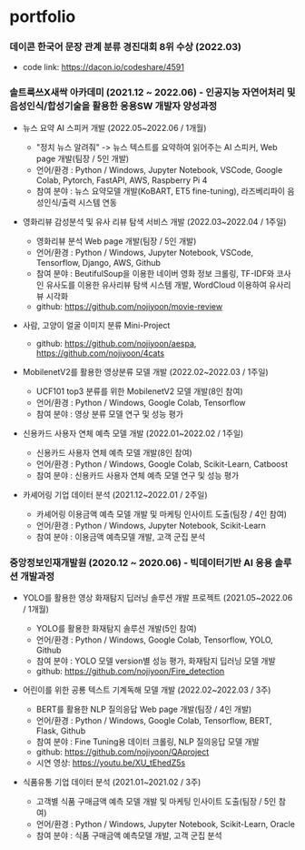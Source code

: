 # portfolio


### 데이콘 한국어 문장 관계 분류 경진대회 8위 수상 (2022.03)
- code link: https://dacon.io/codeshare/4591 



### 솔트룩쓰X새싹 아카데미 (2021.12 ~ 2022.06) - 인공지능 자연어처리 및 음성인식/합성기술을 활용한 응용SW 개발자 양성과정

- 뉴스 요약 AI 스피커 개발 (2022.05~2022.06 / 1개월)
    - "정치 뉴스 알려줘"  -> 뉴스 텍스트를 요약하여 읽어주는 AI 스피커, Web page 개발(팀장 / 5인 개발)
    - 언어/환경 : Python / Windows, Jupyter Notebook, VSCode, Google Colab, Pytorch, FastAPI, AWS, Raspberry Pi 4
    - 참여 분야 : 뉴스 요약모델 개발(KoBART, ET5 fine-tuning), 라즈베리파이 음성인식/출력 시스템 연동

- 영화리뷰 감성분석 및 유사 리뷰 탐색 서비스 개발 (2022.03~2022.04 / 1주일)
   - 영화리뷰 분석 Web page 개발(팀장 / 5인 개발)
   - 언어/환경	: Python / Windows, Jupyter Notebook, VSCode, Tensorflow, Django, AWS, Github
   - 참여 분야	: BeutifulSoup을 이용한 네이버 영화 정보 크롤링, TF-IDF와 코사인 유사도를 이용한 유사리뷰 탐색 시스템 개발, WordCloud 이용하여 유사리뷰 시각화
   - github: https://github.com/nojiyoon/movie-review

- 사람, 고양이 얼굴 이미지 분류 Mini-Project
    - github: https://github.com/nojiyoon/aespa, https://github.com/nojiyoon/4cats

- MobilenetV2를 활용한 영상분류 모델 개발 (2022.02~2022.03 / 1주일)
    - UCF101 top3 분류를 위한 MobilenetV2 모델 개발(8인 참여)
    - 언어/환경 : Python / Windows, Google Colab, Tensorflow
    - 참여 분야 :  영상 분류 모델 연구 및 성능 평가

- 신용카드 사용자 연체 예측 모델 개발 (2022.01~2022.02 / 1주일)
    - 신용카드 사용자 연체 예측 모델 개발(8인 참여)
    - 언어/환경 : Python / Windows, Google Colab, Scikit-Learn, Catboost
    - 참여 분야 : 신용카드 사용자 연체 예측 모델 연구 및 성능 평가

- 카셰어링 기업 데이터 분석 (2021.12~2022.01 / 2주일)
    - 카셰어링 이용금액 예측 모델 개발 및 마케팅 인사이트 도출(팀장 / 4인 참여)
    - 언어/환경 : Python / Windows, Jupyter Notebook, Scikit-Learn
    - 참여 분야 : 이용금액 예측모델 개발, 고객 군집 분석



### 중앙정보인재개발원 (2020.12 ~ 2020.06) - 빅데이터기반 AI 응용 솔루션 개발과정

- YOLO를 활용한 영상 화재탐지 딥러닝 솔루션 개발 프로젝트 (2021.05~2022.06 / 1개월)
    - YOLO를 활용한 화재탐지 솔루션 개발(5인 참여)
    - 언어/환경	: Python / Windows, Google Colab, Tensorflow, YOLO, Github
    - 참여 분야	: YOLO 모델 version별 성능 평가, 화재탐지 딥러닝 모델 개발
    - github: https://github.com/nojiyoon/Fire_detection

- 어린이를 위한 공룡 텍스트 기계독해 모델 개발 (2022.02~2022.03 / 3주)
    - BERT를 활용한 NLP 질의응답 Web page 개발(팀장 / 4인 개발)
    - 언어/환경 : Python / Windows, Google Colab, Tensorflow, BERT, Flask, Github
    - 참여 분야 : Fine Tuning용 데이터 크롤링, NLP 질의응답 모델 개발
    - github: https://github.com/nojiyoon/QAproject
    - 시연 영상: https://youtu.be/XU_tEhedZ5s

- 식품유통 기업 데이터 분석 (2021.01~2021.02 / 3주)
    - 고객별 식품 구매금액 예측 모델 개발 및 마케팅 인사이트 도출(팀장 / 5인 참여)
    - 언어/환경 : Python / Windows, Jupyter Notebook, Scikit-Learn, Oracle
    - 참여 분야 : 식품 구매금액 예측모델 개발, 고객 군집 분석









